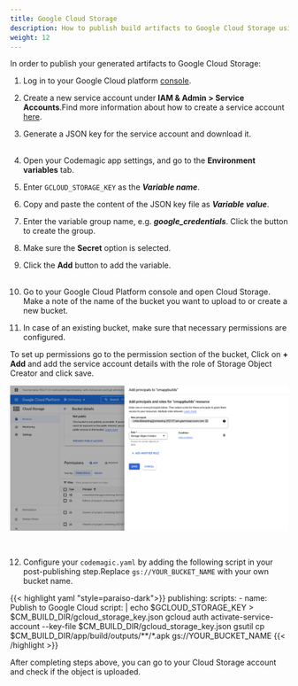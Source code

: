 ```yaml
---
title: Google Cloud Storage
description: How to publish build artifacts to Google Cloud Storage using codemagic.yaml
weight: 12
---
```


In order to publish your generated artifacts to Google Cloud Storage:

1. Log in to your Google Cloud platform [console](https://console.cloud.google.com/).

2. Create a new service account under **IAM & Admin > Service Accounts**.Find more information about how to create a service account [here](https://docs.codemagic.io/yaml-publishing/google-play/#configure-google-play-api-access).

3. Generate a JSON key for the service account and download it.
<br><br>

4. Open your Codemagic app settings, and go to the **Environment variables** tab.
5. Enter `GCLOUD_STORAGE_KEY` as the **_Variable name_**.
6. Copy and paste the content of the JSON key file as **_Variable value_**.
7. Enter the variable group name, e.g. **_google_credentials_**. Click the button to create the group.
8. Make sure the **Secret** option is selected.
9. Click the **Add** button to add the variable.
<br><br>

10. Go to your Google Cloud Platform console and open Cloud Storage. Make a note of the name of the bucket you want to upload to or create a new bucket.

11. In case of an existing bucket, make sure that necessary permissions are configured.

   To set up permissions go to the permission section of the bucket, Click on **+ Add** and add the service account details with the role of Storage Object Creator and click save.

   ![Google Cloud Storage Permission](../uploads/storage-object-creator-role.png)

<br>

12. Configure your `codemagic.yaml` by adding the following script in your post-publishing step.Replace `gs://YOUR_BUCKET_NAME` with your own bucket name.

{{< highlight yaml "style=paraiso-dark">}}
publishing:
  scripts:
    - name: Publish to Google Cloud
      script: | 
        echo $GCLOUD_STORAGE_KEY > $CM_BUILD_DIR/gcloud_storage_key.json
        gcloud auth activate-service-account --key-file $CM_BUILD_DIR/gcloud_storage_key.json
        gsutil cp $CM_BUILD_DIR/app/build/outputs/**/*.apk gs://YOUR_BUCKET_NAME
{{< /highlight >}}


After completing steps above, you can go to your Cloud Storage account and check if the object is uploaded.
